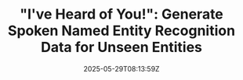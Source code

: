 ---
title: "\"I've Heard of You!\": Generate Spoken Named Entity Recognition Data for Unseen Entities"
authors:
- Jiawei Yu
- Xiang Geng
- Yuang Li
- Mengxin Ren
- Wei Tang
- Jiahuan Li
- Zhibin Lan
- Min Zhang
- Hao Yang
- Shujian Huang
- Jinsong Su
author_notes:
- "共同一作"
- "共同一作"
- 
- 
- 
- 
- 
- 
- 
- "通讯作者"
- "通讯作者"
date: "2025-05-29T08:13:59Z"
publishDate: "2025-05-29T08:13:59Z"
publication_types: [4）信息抽取]
publication: "**In Proc. of ICASSP 2025.** (CCF-B类)"
---